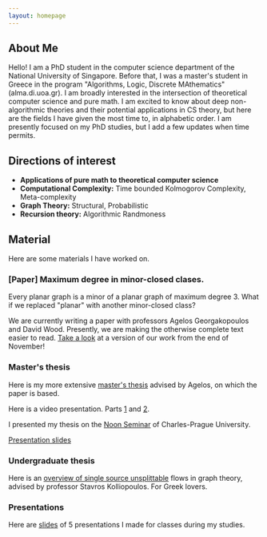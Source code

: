 ```yaml
---
layout: homepage
---
```


## About Me

Hello! I am a PhD student in the computer science department of the National University of Singapore. Before that, I was a master's student in Greece in the program "Algorithms, Logic, Discrete MAthematics" (alma.di.uoa.gr). I am broadly interested in the intersection of theoretical computer science and pure math. I am excited to know about deep non-algorithmic theories and their potential applications in CS theory, but here are the fields I have given the most time to, in alphabetic order. I am presently focused on my PhD studies, but I add a few updates when time permits.

## Directions of interest

- **Applications of pure math to theoretical computer science** 
- **Computational Complexity:** Time bounded Kolmogorov Complexity, Meta-complexity
- **Graph Theory:** Structural, Probabilistic
- **Recursion theory:** Algorithmic Randmoness

## Material
Here are some materials I have worked on.

### [Paper] Maximum degree in minor-closed clases.
Every planar graph is a minor of a planar graph of maximum degree 3. What if we replaced "planar" with another minor-closed class? 

We are currently writing a paper with professors Agelos Georgakopoulos and David Wood. Presently, we are making the otherwise complete text easier to read. [Take a look](https://github.com/Orestis-Milolidakis/Maximum-Degree-Of-Minor-Closed-Classes) at a version of our work from the end of November!

### Master's thesis

Here is my more extensive [master's thesis](https://github.com/Orestis-Milolidakis/Masters-thesis
) advised by Agelos, on which the paper is based.

Here is a video presentation. Parts [1](https://www.youtube.com/watch?v=0b9jxNKCgKs&t=180s) and [2](https://www.youtube.com/watch?v=W5fkjAzQ8ts).

I presented my thesis on the [Noon Seminar](https://www.mff.cuni.cz/en/kam/teaching-and-seminars/noon-lectures/2024) of Charles-Prague University.

[Presentation slides]([https://github.com/Orestis-Milolidakis/Presentation-Slides/blob/main/Masters_thesis_presentation.pdf)

### Undergraduate thesis
Here is an [overview of single source unsplittable](https://github.com/Orestis-Milolidakis/Bachelor-Thesis
) flows in graph theory, advised by professor Stavros Kolliopoulos. For Greek lovers.

### Presentations
Here are [slides](https://github.com/Orestis-Milolidakis/Presentation-Slides/tree/main
) of 5 presentations I made for classes during my studies.




